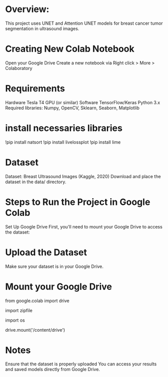 # Overview:

This project uses UNET and Attention UNET models for breast cancer tumor segmentation in ultrasound images.

# Creating New Colab Notebook
Open your Google Drive
Create a new notebook via Right click > More > Colaboratory

# Requirements
Hardware
Tesla T4 GPU (or similar)
Software
TensorFlow/Keras
Python 3.x
Required libraries: Numpy, OpenCV, Sklearn, Seaborn, Matplotlib

# install necessaries libraries

!pip install natsort
!pip install livelossplot
!pip install lime

# Dataset
Dataset: Breast Ultrasound Images (Kaggle, 2020)
Download and place the dataset in the data/ directory. 


# Steps to Run the Project in Google Colab
Set Up Google Drive
First, you'll need to mount your Google Drive to access the dataset:

# Upload the Dataset
Make sure your dataset is in your Google Drive.

# Mount your Google Drive
from google.colab import drive

import zipfile 

import os

drive.mount('/content/drive')


# Notes
Ensure that the dataset is properly uploaded
You can access your results and saved models directly from Google Drive.

